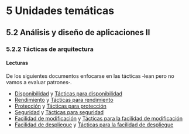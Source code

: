 # 5 Unidades temáticas

## 5.2 Análisis y diseño de aplicaciones II

### 5.2.2 Tácticas de arquitectura

#### Lecturas

De los siguientes documentos enfocarse en las tácticas ‑lean pero no vamos a
evaluar patrones‑.

* [Disponibilidad](/4_Conceptos/4_Disponibilidad.md) y [Tácticas para disponibilidad](/2_Tecnicas_y_herramientas/2_05_01_Tacticas_disponibilidad.md)
* [Rendimiento](/4_Conceptos/4_Rendimiento.md) y [Tácticas para rendimiento](/2_Tecnicas_y_herramientas/2_05_02_Tacticas_rendimiento.md)
* [Protección](/4_Conceptos/4_Proteccion.md) y [Tácticas para protección](/2_Tecnicas_y_herramientas/2_05_03_Tacticas_proteccion.md)
* [Seguridad](/4_Conceptos/4_Seguridad.md) y [Tácticas para seguridad](/2_Tecnicas_y_herramientas/2_05_04_Tacticas_seguridad.md)
* [Facilidad de modificación](/4_Conceptos/4_Facilidad_de_modificacion.md) y
  [Tácticas para la facilidad de modificación](/2_Tecnicas_y_herramientas/2_05_05_Tacticas_facilidad_de_modificacion.md)
* [Facilidad de despliegue](/4_Conceptos/4_Facilidad_de_despliegue.md) y
  [Tácticas para la facilidad de despliegue](/2_Tecnicas_y_herramientas/2_05_06_Tacticas_facilidad_de_despliegue.md)
